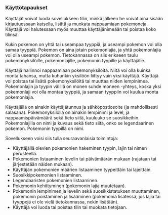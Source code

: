### Käyttötapaukset

Käyttäjät voivat luoda sovellukseen tilin, minkä jälkeen he voivat aina sisään kirjautuessaan katsella, lisätä ja muokata nappaamiaan pokemoneja. Käyttäjä voi halutessaan myös muuttaa käyttäjänimeään tai poistaa koko tilinsä.

Kukin pokemon on yhtä tai useampaa tyyppiä, ja useampi pokemon voi olla samaa tyyppiä. Pokemon on aina jotain pokemonlajia, ja yhtä pokemonlajia voi olla useampi pokemon. Tietokannassa on siis erikseen taulu pokemonyksilöille, pokemonlajille, pokemonin tyypille ja käyttäjälle.

Käyttäjä hallinnoi nappaamiaan pokemonyksilöitä. Niitä voi olla kuinka monta tahansa, mutta kuhunkin yksilöön liittyy vain yksi käyttäjä. Käyttäjä voi poistaa tai lisätä pokemonyksilöitä tai muuttaa niiden lempinimeä.
Pokemonlajin ja tyypin välillä on monen suhde moneen -yhteys, koska yksi pokemonlaji voi olla montaa tyyppiä, ja samaan tyyppiin voi kuulua monta pokemonlajia.

Käyttäjällä on ainakin käyttäjätunnus ja sähköpostiosoite (ja mahdollisesti salasana).
Pokemonyksilöllä on ainakin lempinimi ja level, ja nappaamispäivämäärä sekä tieto siitä, kuuluuko se suosikkeihin.
Pokemonlajilla on nimi ja kuvaus sekä tieto siitä, onko se legendaarinen pokemon.
Pokemonin tyypillä on nimi.

Sovellukseen voisi siis tulla seuraavanlaisia toimintoja:
- Käyttäjällä olevien pokemonien hakeminen tyypin, lajin tai nimen perusteella.
- Pokemonien listaaminen levelin tai päivämäärän mukaan (rajataan tai järjestetään näiden mukaan).
- Käyttäjän pokemonien määrien listaaminen tyypeittäin tai lajeittain.
- Suosikkipokemonien listaaminen.
- Legendaaristen pokemonien listaaminen.
- Pokemonin kehittyminen (pokemonin lajia muutetaan).
- Pokemonin lempinimen ja levelin sekä suosikkistatuksen muuttaminen, pokemonin poistaminen ja lisääminen (pokemonia lisätessä, jos lajia tai tyyppejä ei ole vielä tietokannassa, nekin lisätään).
- Käyttäjä voi luoda tai poistaa tilin tai muokata tietojaan.
